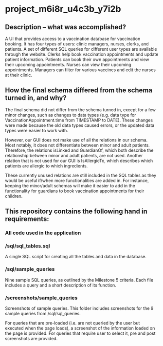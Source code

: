 # project_m6i8r_u4c3b_y7i2b
## Description – what was accomplished?
A UI that provides access to a vaccination database for vaccination booking. It has four types of users: clinic managers, nurses, clerks, and patients. A set of different SQL queries for different user types are available through the website. Clerks help book vaccination appointments and update patient information. Patients can book their own appointments and view their upcoming appointments. Nurses can view their upcoming appointments. Managers can filter for various vaccines and edit the nurses at their clinic.

## How the final schema differed from the schema turned in, and why?
The final schema did not differ from the schema turned in, except for a few minor changes, such as changes to data types (e.g. data type for VaccinationAppointment.time from TIMESTAMP to DATE). These changes were made because the old data types caused errors, or the updated data types were easier to work with.

However, our GUI does not make use of all the relations in our schema. Most notably, it does not differentiate between minor and adult patients. Therefore, the relations isLinked and GuardianOf, which both describe the relationship between minor and adult patients, are not used. Another relation that is not used for our GUI is IsAllergicTo, which describes which patients are allergic to which ingredients.

These currently unused relations are still included in the SQL tables as they would be useful if/when more functionalities are added in. For instance, keeping the minor/adult schemas will make it easier to add in the functionality for guardians to book vaccination appointments for their children.
 


## This repository contains the following hand in requirements:
### All code used in the application

### /sql/sql_tables.sql
A single SQL script for creating all the tables and data in the database.

### /sql/sample_queries
Nine sample SQL queries, as outlined by the Milestone 5 criteria. Each file includes a query and a short description of its function.

### /screenshots/sample_queries
Screenshots of sample queries. 
This folder includes screenshots for the 9 sample queries from /sql/sql_queries.

For queries that are pre-loaded (i.e. are not queried by the user but executed when the page loads), a screenshot of the information loaded on the page is provided.
For queries that require user to select it, pre and post screenshots are provided.
